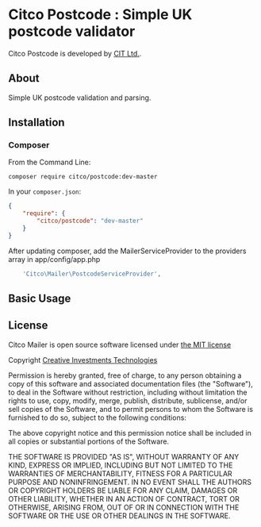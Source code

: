 # Citco Postcode : Simple UK postcode validator

Citco Postcode is developed by [CIT Ltd.](http://cit.limited).

## About

Simple UK postcode validation and parsing.

## Installation

### Composer

From the Command Line:

```
composer require citco/postcode:dev-master
```

In your `composer.json`:

``` json
{
    "require": {
        "citco/postcode": "dev-master"
    }
}
```
After updating composer, add the MailerServiceProvider to the providers array in app/config/app.php
```php
    'Citco\Mailer\PostcodeServiceProvider',
```

## Basic Usage


## License

Citco Mailer is open source software licensed under [the MIT license](http://opensource.org/licenses/MIT)

Copyright [Creative Investments Technologies](http://creativeinvestments.co.uk)

Permission is hereby granted, free of charge, to any person obtaining a copy of this software and associated documentation files (the "Software"), to deal in the Software without restriction, including without limitation the rights to use, copy, modify, merge, publish, distribute, sublicense, and/or sell copies of the Software, and to permit persons to whom the Software is furnished to do so, subject to the following conditions:

The above copyright notice and this permission notice shall be included in all copies or substantial portions of the Software.

THE SOFTWARE IS PROVIDED "AS IS", WITHOUT WARRANTY OF ANY KIND, EXPRESS OR IMPLIED, INCLUDING BUT NOT LIMITED TO THE WARRANTIES OF MERCHANTABILITY, FITNESS FOR A PARTICULAR PURPOSE AND NONINFRINGEMENT. IN NO EVENT SHALL THE AUTHORS OR COPYRIGHT HOLDERS BE LIABLE FOR ANY CLAIM, DAMAGES OR OTHER LIABILITY, WHETHER IN AN ACTION OF CONTRACT, TORT OR OTHERWISE, ARISING FROM, OUT OF OR IN CONNECTION WITH THE SOFTWARE OR THE USE OR OTHER DEALINGS IN THE SOFTWARE.


